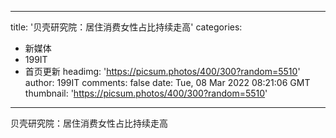 
---
title: '贝壳研究院：居住消费女性占比持续走高'
categories: 
 - 新媒体
 - 199IT
 - 首页更新
headimg: 'https://picsum.photos/400/300?random=5510'
author: 199IT
comments: false
date: Tue, 08 Mar 2022 08:21:06 GMT
thumbnail: 'https://picsum.photos/400/300?random=5510'
---

<div>   
贝壳研究院：居住消费女性占比持续走高  
</div>
            
